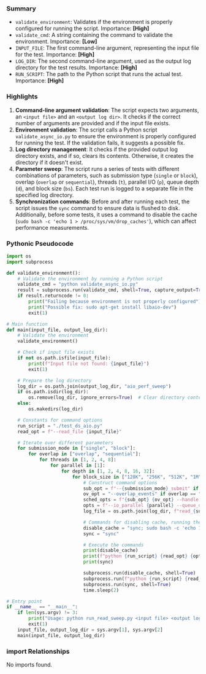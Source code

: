 

### Summary



* `validate_environment`: Validates if the environment is properly configured for running the script. Importance: **[High]**
* `validate_cmd`: A string containing the command to validate the environment. Importance: **[Low]**
* `INPUT_FILE`: The first command-line argument, representing the input file for the test. Importance: **[High]**
* `LOG_DIR`: The second command-line argument, used as the output log directory for the test results. Importance: **[High]**
* `RUN_SCRIPT`: The path to the Python script that runs the actual test. Importance: **[High]**

### Highlights



1. **Command-line argument validation**: The script expects two arguments, an `<input file>` and an `<output log dir>`. It checks if the correct number of arguments are provided and if the input file exists.
2. **Environment validation**: The script calls a Python script `validate_async_io.py` to ensure the environment is properly configured for running the test. If the validation fails, it suggests a possible fix.
3. **Log directory management**: It checks if the provided output log directory exists, and if so, clears its contents. Otherwise, it creates the directory if it doesn't exist.
4. **Parameter sweep**: The script runs a series of tests with different combinations of parameters, such as submission type (`single` or `block`), overlap (`overlap` or `sequential`), threads (`t`), parallel I/O (`p`), queue depth (`d`), and block size (`bs`). Each test run is logged to a separate file in the specified log directory.
5. **Synchronization commands**: Before and after running each test, the script issues the `sync` command to ensure data is flushed to disk. Additionally, before some tests, it uses a command to disable the cache (`sudo bash -c 'echo 1 > /proc/sys/vm/drop_caches'`), which can affect performance measurements.

### Pythonic Pseudocode

```python
import os
import subprocess

def validate_environment():
    # Validate the environment by running a Python script
    validate_cmd = "python validate_async_io.py"
    result = subprocess.run(validate_cmd, shell=True, capture_output=True, text=True)
    if result.returncode != 0:
        print("Failing because environment is not properly configured")
        print("Possible fix: sudo apt-get install libaio-dev")
        exit(1)

# Main function
def main(input_file, output_log_dir):
    # Validate the environment
    validate_environment()

    # Check if input file exists
    if not os.path.isfile(input_file):
        print(f"Input file not found: {input_file}")
        exit(1)

    # Prepare the log directory
    log_dir = os.path.join(output_log_dir, "aio_perf_sweep")
    if os.path.isdir(log_dir):
        os.remove(log_dir, ignore_errors=True)  # Clear directory contents
    else:
        os.makedirs(log_dir)

    # Constants for command options
    run_script = "./test_ds_aio.py"
    read_opt = f"--read_file {input_file}"

    # Iterate over different parameters
    for submission_mode in ["single", "block"]:
        for overlap in ["overlap", "sequential"]:
            for threads in [1, 2, 4, 8]:
                for parallel in [1]:
                    for depth in [1, 2, 4, 8, 16, 32]:
                        for block_size in ["128K", "256K", "512K", "1M"]:
                            # Construct command options
                            sub_opt = f"--{submission_mode}_submit" if submission_mode == "single" else ""
                            ov_opt = "--overlap_events" if overlap == "overlap" else ""
                            sched_opts = f"{sub_opt} {ov_opt} --handle --threads {threads}"
                            opts = f"--io_parallel {parallel} --queue_depth {depth} --block_size {block_size}"
                            log_file = os.path.join(log_dir, f"read_{submission_mode}_{overlap}_t{threads}_p{parallel}_d{depth}_bs{block_size}.txt")

                            # Commands for disabling cache, running the script, and syncing
                            disable_cache = "sync; sudo bash -c 'echo 1 > /proc/sys/vm/drop_caches'"
                            sync = "sync"

                            # Execute the commands
                            print(disable_cache)
                            print(f"python {run_script} {read_opt} {opts} {sched_opts} &> {log_file}")
                            print(sync)

                            subprocess.run(disable_cache, shell=True)
                            subprocess.run(f"python {run_script} {read_opt} {opts} {sched_opts} &> {log_file}", shell=True)
                            subprocess.run(sync, shell=True)
                            time.sleep(2)

# Entry point
if __name__ == "__main__":
    if len(sys.argv) != 3:
        print("Usage: python run_read_sweep.py <input file> <output log dir>")
        exit(1)
    input_file, output_log_dir = sys.argv[1], sys.argv[2]
    main(input_file, output_log_dir)
```


### import Relationships

No imports found.